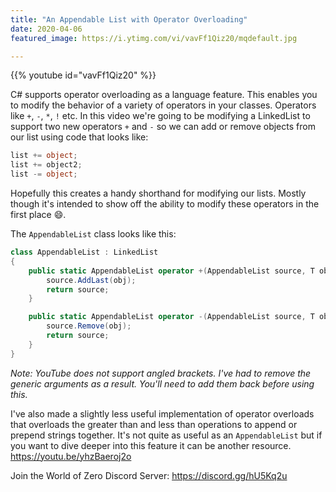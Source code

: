 ```yaml
---
title: "An Appendable List with Operator Overloading"
date: 2020-04-06
featured_image: https://i.ytimg.com/vi/vavFf1Qiz20/mqdefault.jpg

---
```


{{% youtube id="vavFf1Qiz20" %}}

C# supports operator overloading as a language feature. This enables you to modify the behavior of a variety of operators in your classes. Operators like `+`, `-`, `*`, `!` etc. In this video we're going to be modifying a LinkedList to support two new operators `+` and `-` so we can add or remove objects from our list using code that looks like:

```csharp
list += object;
list += object2;
list -= object;
```

Hopefully this creates a handy shorthand for modifying our lists. Mostly though it's intended to show off the ability to modify these operators in the first place 😄.

The `AppendableList` class looks like this:

```csharp
class AppendableList : LinkedList
{
    public static AppendableList operator +(AppendableList source, T obj) {
        source.AddLast(obj);
        return source;
    }

    public static AppendableList operator -(AppendableList source, T obj) {
        source.Remove(obj);
        return source;
    }
}
```

*Note: YouTube does not support angled brackets. I've had to remove the generic arguments as a result. You'll need to add them back before using this.*

I've also made a slightly less useful implementation of operator overloads that overloads the greater than and less than operations to append or prepend strings together. It's not quite as useful as an `AppendableList` but if you want to dive deeper into this feature it can be another resource. https://youtu.be/yhzBaeroj2o

Join the World of Zero Discord Server: https://discord.gg/hU5Kq2u